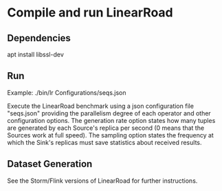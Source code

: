 # Compile and run LinearRoad

## Dependencies
apt install libssl-dev

## Run

Example: ./bin/lr Configurations/seqs.json

Execute the LinearRoad benchmark using a json configuration file "seqs.json" providing the parallelism degree of each operator and other configuration options. The generation rate option states how many tuples are generated by each Source's replica per second (0 means that the Sources work at full speed). The sampling option states the frequency at which the Sink's replicas must save statistics about received results.

## Dataset Generation
See the Storm/Flink versions of LinearRoad for further instructions.
